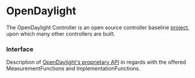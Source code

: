 # OpenDaylight  

The OpenDaylight Controller is an open source controller baseline [project](https://www.opendaylight.org/), upon which many other controllers are built.  

### Interface  

Description of [OpenDaylight's proprietary API](./OpenDaylight.yaml) in regards with the offered MeasurementFunctions and ImplementationFunctions.  
